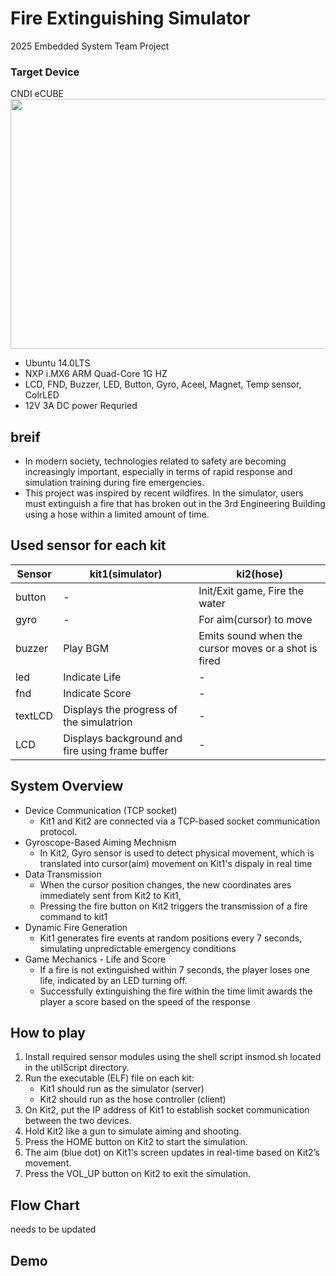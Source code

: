 # Fire Extinguishing Simulator
2025 Embedded System Team Project


### Target Device
CNDI eCUBE  
<img src="https://github.com/user-attachments/assets/0abd7804-e528-4b7a-9f1d-8f9858d05f10" width="600" height="400"/>
-  Ubuntu 14.0LTS
-  NXP i.MX6 ARM Quad-Core 1G HZ
-  LCD, FND, Buzzer, LED, Button, Gyro, Aceel, Magnet, Temp sensor, ColrLED
-  12V 3A DC power Requried

## breif 
- In modern society, technologies related to safety are becoming increasingly important, especially in terms of rapid response and simulation training during fire emergencies.  
- This project was inspired by recent wildfires. In the simulator, users must extinguish a fire that has broken out in the 3rd Engineering Building using a hose within a limited amount of time.

## Used sensor for each kit
|Sensor|kit1(simulator)|ki2(hose)|
|---|---|---|
|button|-|Init/Exit game,  Fire the water|
|gyro|-|For aim(cursor) to move|
|buzzer|Play BGM|Emits sound when the cursor moves or a shot is fired|
|led|Indicate Life |-|
|fnd|Indicate Score|-|
|textLCD|Displays the progress of the simulatrion|-|
|LCD|Displays background and fire using frame buffer|-|

## System Overview
- Device Communication (TCP socket)
  - Kit1 and Kit2 are connected via a TCP-based socket communication protocol.
- Gyroscope-Based Aiming Mechnism
  - In Kit2, Gyro sensor is used to detect physical movement, which is translated into cursor(aim) movement on Kit1's dispaly in real time
- Data Transmission
  - When the cursor position changes, the new coordinates ares immediately sent from Kit2 to Kit1,
  - Pressing the fire button on Kit2 triggers the transmission of a fire command to kit1
- Dynamic Fire Generation
  - Kit1 generates fire events at random positions every 7 seconds, simulating unpredictable emergency conditions
- Game Mechanics - Life and Score
  - If a fire is not extinguished within 7 seconds, the player loses one life, indicated by an LED turning off.
  - Successfully extinguishing the fire within the time limit awards the player a score based on the speed of the response
## How to play
1. Install required sensor modules using the shell script insmod.sh located in the utilScript directory.
2. Run the executable (ELF) file on each kit:
   - Kit1 should run as the simulator (server)
   - Kit2 should run as the hose controller (client)
3. On Kit2, put the IP address of Kit1 to establish socket communication between the two devices.
4. Hold Kit2 like a gun to simulate aiming and shooting.
5. Press the HOME button on Kit2 to start the simulation.
6. The aim (blue dot) on Kit1's screen updates in real-time based on Kit2’s movement.
7. Press the VOL_UP button on Kit2 to exit the simulation.

## Flow Chart
needs to be updated
## Demo 
